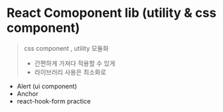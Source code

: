 # React Comoponent lib (utility & css component)

> css component , utility 모듈화
>
> - 간편하게 가져다 적용할 수 있게
> - 라이브러리 사용은 최소화로

- Alert (ui component)
- Anchor
- react-hook-form practice
